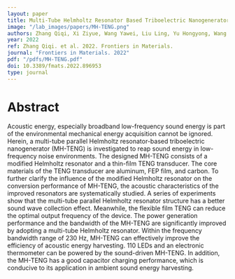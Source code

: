 ```yaml
---
layout: paper
title: Multi-Tube Helmholtz Resonator Based Triboelectric Nanogenerator for Broadband Acoustic Energy Harvesting
image: "/lab_images/papers/MH-TENG.png"
authors: Zhang Qiqi, Xi Ziyue, Wang Yawei, Liu Ling, Yu Hongyong, Wang Hao, Xu Minyi
year: 2022
ref: Zhang Qiqi. et al. 2022. Frontiers in Materials.
journal: "Frontiers in Materials. 2022"
pdf: "/pdfs/MH-TENG.pdf"
doi: 10.3389/fmats.2022.896953
type: journal
---
```


# Abstract

Acoustic energy, especially broadband low-frequency sound energy is part of the environmental mechanical energy acquisition cannot be ignored. Herein, a multi-tube parallel Helmholtz resonator-based triboelectric nanogenerator (MH-TENG) is investigated to reap sound energy in low-frequency noise environments. The designed MH-TENG consists of a modified Helmholtz resonator and a thin-film TENG transducer. The core materials of the TENG transducer are aluminum, FEP film, and carbon. To further clarify the influence of the modified Helmholtz resonator on the conversion performance of MH-TENG, the acoustic characteristics of the improved resonators are systematically studied. A series of experiments show that the multi-tube parallel Helmholtz resonator structure has a better sound wave collection effect. Meanwhile, the flexible film TENG can reduce the optimal output frequency of the device. The power generation performance and the bandwidth of the MH-TENG are significantly improved by adopting a multi-tube Helmholtz resonator. Within the frequency bandwidth range of 230 Hz, MH-TENG can effectively improve the efficiency of acoustic energy harvesting. 110 LEDs and an electronic thermometer can be powered by the sound-driven MH-TENG. In addition, the MH-TENG has a good capacitor charging performance, which is conducive to its application in ambient sound energy harvesting.